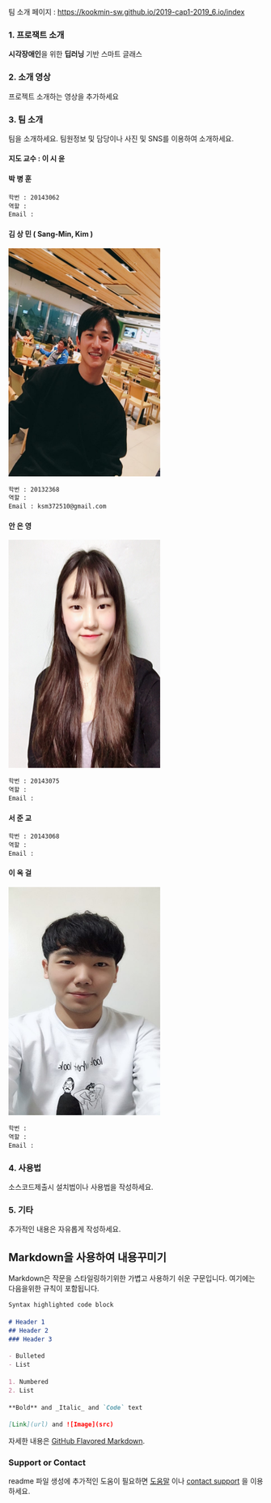 팀 소개 페이지 : https://kookmin-sw.github.io/2019-cap1-2019_6.io/index

### 1. 프로잭트 소개

**시각장애인**을 위한 **딥러닝** 기반 스마트 글래스  

### 2. 소개 영상

프로젝트 소개하는 영상을 추가하세요

### 3. 팀 소개

팀을 소개하세요.
팀원정보 및 담당이나 사진 및 SNS를 이용하여 소개하세요.

#### 지도 교수 : 이 시 윤 

#### **박 병 훈**

```markdown
학번 : 20143062
역할 :
Email : 
```

#### **김 상 민 ( Sang-Min, Kim )**

<img src="/img/Kim.jpeg" alt="Kim" width="300" height="450"/>

```markdown
학번 : 20132368
역할 : 
Email : ksm372510@gmail.com
```

#### **안 은 영**

<img src="/img/Ahn.jpeg" alt="Ahn" width="300" height="450"/>

```markdown
학번 : 20143075
역할 :
Email : 
```

#### **서 준 교**

```markdown
학번 : 20143068
역할 :
Email : 
```

#### **이 옥 걸**

<img src="/img/Lee.jpeg" alt="Lee" width="300" height="450"/>

```markdown
학번 : 
역할 :
Email : 
```

### 4. 사용법

소스코드제출시 설치법이나 사용법을 작성하세요.

### 5. 기타

추가적인 내용은 자유롭게 작성하세요.


## Markdown을 사용하여 내용꾸미기

Markdown은 작문을 스타일링하기위한 가볍고 사용하기 쉬운 구문입니다. 여기에는 다음을위한 규칙이 포함됩니다.

```markdown
Syntax highlighted code block

# Header 1
## Header 2
### Header 3

- Bulleted
- List

1. Numbered
2. List

**Bold** and _Italic_ and `Code` text

[Link](url) and ![Image](src)
```

자세한 내용은 [GitHub Flavored Markdown](https://guides.github.com/features/mastering-markdown/).

### Support or Contact

readme 파일 생성에 추가적인 도움이 필요하면 [도움말](https://help.github.com/articles/about-readmes/) 이나 [contact support](https://github.com/contact) 을 이용하세요.
